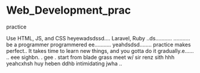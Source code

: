 # Web_Development_prac
practice

Use HTML, JS, and CSS
 heyewadsdssd....
Laravel, Ruby ..ds...........
...........
be a programmer programmered ee...........
 yeahdsdsd........
practice makes perfect..
It takes time to learn new things, and you gotta do it gradually.e......
..
 eee 
sighbn.
. gee . start from blade grass meet w/ sir renz
sith
hhh
yeahcxhsh
huy
heben
ddhb
intimidating
jwha
..
